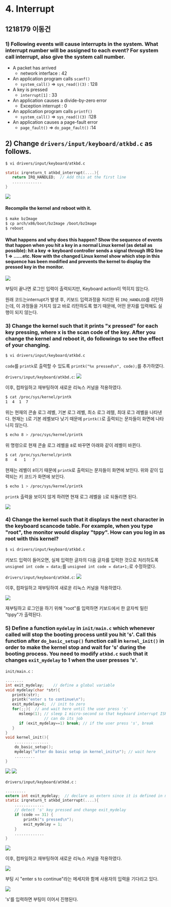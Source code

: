 # 4. Interrupt

## 1218179 이동건

### 1) Following events will cause interrupts in the system. What interrupt number will be assigned to each event? For system call interrupt, also give the system call number.

- A packet has arrived
  - network interface : 42
- An application program calls `scanf()`
  - `system_call()` => `sys_read()(3)` : 128
- A key is pressed
  - `interrupt[1]` : 33
- An application causes a divide-by-zero error
  - Exception interrupt : 0
- An application program calls `printf()`
  - `system_call()` => `sys_read()(3)` :128
- An application causes a page-fault error
  - `page_fault()` => `do_page_fault()` :14

## 2) Change `drivers/input/keyboard/atkbd.c` as follows.

```bash
$ vi drivers/input/keyboard/atkbd.c
```

```c
static irqreturn_t atkbd_interrupt(....){
   return IRQ_HANDLED;  // Add this at the first line
   .............
}
```

![](img/2-atkbd.png)

#### Recompile the kernel and reboot with it.

```bash
$ make bzImage
$ cp arch/x86/boot/bzImage /boot/bzImage
$ reboot
```

#### What happens and why does this happen? Show the sequence of events that happen when you hit a key in a normal Linux kernel (as detail as possible): hit a key => keyboard controller sends a signal through IRQ line 1 => ......etc. Now with the changed Linux kernel show which step in this sequence has been modified and prevents the kernel to display the pressed key in the monitor.

![](img/2-booting.png)

부팅이 끝나면 로그인 입력이 출력되지만, Keyboard action이 먹히지 않는다.

원래 코드는interrupt가 발생 후, 키보드 입력과정을 처리한 뒤 `IRQ_HANDLED`를 리턴하는데, 이 과정들을 거치지 않고 바로 리턴하도록 했기 때문에, 어떤 문자를 입력해도 실행이 되지 않는다.

### 3) Change the kernel such that it prints "x pressed" for each key pressing, where x is the scan code of the key. After you change the kernel and reboot it, do followings to see the effect of your changing.

```bash
$ vi drivers/input/keyboard/atkbd.c
```

`code`를 `printk`로 출력할 수 있도록 `printk("%x pressed\n", code);`를 추가하였다.

`drivers/input/keyboard/atkbd.c`:
![](img/3-atkbd.png)

이후, 컴파일하고 재부팅하여 새로운 리눅스 커널을 적용하였다.

```bash
$ cat /proc/sys/kernel/printk
1  4  1  7
```

위는 현재의 콘솔 로그 레벨, 기본 로그 레벨, 최소 로그 레렐, 최대 로그 레벨을 나타낸다. 현재는 `1`로 기본 레벨보다 낮기 때문에 `printk()`로 출력되는 문자들이 화면에 나타나지 않는다.

```bash
$ echo 8 > /proc/sys/kernel/printk
```

위 명령으로 현재 콘솔 로그 레벨을 `8`로 바꾸면 아래와 같이 레벨이 바뀐다.

```bash
$ cat /proc/sys/kernel/printk
8   4   1   7
```

현재는 레벨이 `8`이기 때문에 `printk`로 출력되는 문자들이 화면에 보인다. 위와 같이 입력되는 키 코드가 화면에 보인다.

```bash
$ echo 1 > /proc/sys/kernel/printk
```

`printk` 출력을 보이지 않게 하려면 현재 로그 레벨을 `1`로 되돌리면 된다.

![](img/3-printk.png)

### 4) Change the kernel such that it displays the next character in the keyboard scancode table. For example, when you type "root", the monitor would display "tppy". How can you log in as root with this kernel?

```bash
$ vi drivers/input/keyboard/atkbd.c
```

키보드 입력이 들어오면, 실제 입력한 글자의 다음 글자를 입력한 것으로 처리하도록 `unsigned int code = data;`를 `unsigned int code = data+1;`로 수정하였다.

`drivers/input/keyboard/atkbd.c`:
![](img/4-atkbd.png)

이후, 컴파일하고 재부팅하여 새로운 리눅스 커널을 적용하였다.

![](img/4-root.png)

재부팅하고 로그인을 하기 위해 "root"를 입력하면 키보드에서 한 글자씩 밀린 "tppy"가 출력된다.

### 5) Define a function `mydelay` in `init/main.c` which whenever called will stop the booting process until you hit 's'. Call this function after `do_basic_setup()` function call in `kernel_init()` in order to make the kernel stop and wait for 's' during the booting process. You need to modify `atkbd.c` such that it changes `exit_mydelay` to 1 when the user presses 's'.

`init/main.c` :

```c
........
int exit_mydelay;    // define a global variable
void mydelay(char *str){
   printk(str);
   printk("enter s to continue\n");
   exit_mydelay=0;  // init to zero
   for(;;){  // and wait here until the user press 's'
      msleep(1); // sleep 1 micro-second so that keyboard interrupt ISR
                 // can do its job
      if (exit_mydelay==1) break; // if the user press 's', break
   }
}
void kernel_init(){
    ...............
    do_basic_setup();
    mydelay("after do basic setup in kernel_init\n"); // wait here
    .........
}
```

![](img/5-exit_mydelay.png)
![](img/5-mydelay.png)

`drivers/input/keyboard/atkbd.c` :

```c
.........
extern int exit_mydelay;  // declare as extern since it is defined in main.c
static irqreturn_t atkbd_interrupt(....){
    .............
    // detect 's' key pressed and change exit_mydelay
    if (code == 31) {
        printk("s pressed\n");
        exit_mydelay = 1;
    }
    .............
}
```

![](img/5-atkbd.png)

이후, 컴파일하고 재부팅하여 새로운 리눅스 커널을 적용하였다.

![](img/5-boot.png)

부팅 시 "enter s to continue"라는 메세지와 함께 사용자의 입력을 기다리고 있다.

![](img/5-after_s.png)

's'를 입력하면 부팅이 이어서 진행된다.
